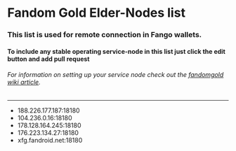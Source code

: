# Fandom Gold Elder-Nodes list
### This list is used for remote connection in Fango wallets.
#### To include any stable operating service-node in this list just click the edit button and add pull request
###### For information on setting up your service node check out the [fandomgold wiki article](https://github.com/FandomGold/fandomgold/wiki/Run-a-Service-Node).

--------------------------

-  188.226.177.187:18180
-  104.236.0.16:18180
-  178.128.164.245:18180
-  176.223.134.27:18180
-  xfg.fandroid.net:18180
